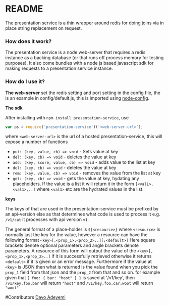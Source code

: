 # README #

The presentation service is a thin wrapper around redis for doing joins via in place string replacement on request.

### How does it work? ###

The presentation service is a node web-server that requires a redis instance as a backing database (or that runs off process memory for testing purposes). It also come bundles with a node js based javascript sdk for making requests to a presentation service instance.

### How do I use it? ###
**The web-server**
 set the redis setting and port setting in the config file, the is an example in config/default.js, this is imported using [node-config](https://www.npmjs.com/package/config).

**The sdk**

After installing with `npm install presentation-service`, use
```javascript
var ps = require('presentation-service')('<web-server-url>');
```
where `<web-server-url>` is the url of a hosted presentation-service, this will expose a number of functions

 - `put: (key, value, cb) => void` - Sets value at key
 - `del: (key, cb) => void` - deletes the value at key
 - `add: (key, score, value, cb) => void` - adds value to the list at key
 - `del: (key, cb) => void` - deletes the value at key
 - `rem: (key, value, cb) => void` - removes the value from the list at key
 - `get: (key, cb) => void` - gets the value at key, hydating any placeholders. If the value is a list it will return it in the form `[<val1>,<val1>,..]` where `<val1>` etc are the hydrated values in the list.

**keys**

The keys of that are used in the presentation-service must be prefixed by an api-version else as that determines what code is used to process it e.g. `/v1/cat` it processes with api version `v1`.

The general format of a place-holder is `${<resource>}` where `<resource>` is normally just the key for the value, however a resource can have the following format
```<key>[,<prop_1>,<prop_2>..][;<default>]```
Here square brackets denote optional parameters and angle brackets denote parameters.
A resource of this form will output the value of the `<key>[,<prop_1>,<prop_2>..]` if it is successfully retrieved otherwise it returns `<default>` if it is given or an error message. Furthermore if the value at `<key>` is JSON then what is returned is the value found when you pick the `prop_1` field from that json and the `prop_2` from that and so on.
for example given that `{ foo: { bar: "hoot" } }` is saved at '/v1/key', then `/v1/key,foo,bar` will return `"hoot"` and `/v1/key,foo,car;woot` will return `"woot"`


#Contributors
[Dayo Adeyemi](https://www.npmjs.com/~dayoadeyemi) 